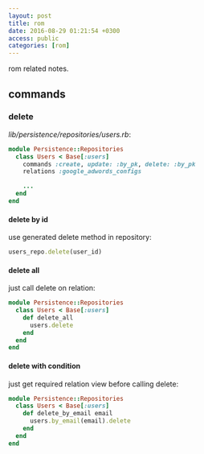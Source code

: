 ```yaml
---
layout: post
title: rom
date: 2016-08-29 01:21:54 +0300
access: public
categories: [rom]
---
```


rom related notes.

<!-- more -->

## commands

### delete

_lib/persistence/repositories/users.rb_:

```ruby
module Persistence::Repositories
  class Users < Base[:users]
    commands :create, update: :by_pk, delete: :by_pk
    relations :google_adwords_configs

    ...
  end
end
```

#### delete by id

use generated delete method in repository:

```ruby
users_repo.delete(user_id)
```

#### delete all

just call delete on relation:

```ruby
module Persistence::Repositories
  class Users < Base[:users]
    def delete_all
      users.delete
    end
  end
end
```

#### delete with condition

just get required relation view before calling delete:

```ruby
module Persistence::Repositories
  class Users < Base[:users]
    def delete_by_email email
      users.by_email(email).delete
    end
  end
end
```
